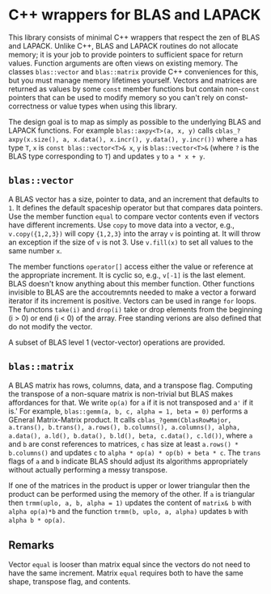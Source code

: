 # C++ wrappers for BLAS and LAPACK

This library consists of minimal C++ wrappers that respect the zen of BLAS and LAPACK.
Unlike C++, BLAS and LAPACK routines do not allocate memory; it is your job to
provide pointers to sufficient space for return values. Function arguments
are often views on existing memory. The classes `blas::vector` and `blas::matrix`
provide C++ conveniences for this, but you must manage memory lifetimes yourself.
Vectors and matrices are returned as values by some `const` member functions but contain non-`const`
pointers that can be used to modify memory so you can't rely on const-correctness 
or value types when using this library.

The design goal is to map as simply as possible to the underlying BLAS and LAPACK functions.
For example `blas::axpy<T>(a, x, y)` calls
`cblas_?axpy(x.size(), a, x.data(), x.incr(), y.data(), y.incr())` where `a` has type `T`,
`x` is `const blas::vector<T>& x`, `y` is `blas::vector<T>&` (where `?` is the BLAS
type corresponding to `T`) and updates `y` to `a * x + y`.

## `blas::vector`

A BLAS vector has a size, pointer to data, and an increment that defaults to `1`.
It defines the default spaceship operator but that compares data pointers. Use
the member function `equal` to compare vector contents even if vectors have different
increments. Use `copy` to move data into a vector, e.g., `v.copy({1,2,3})` will
copy `{1,2,3}` into the array `v` is pointing at. It will throw an exception if the size of `v` is not 3.
Use `v.fill(x)` to set all values to the same number `x`.

The member functions `operator[]` access either the value or reference at the appropriate increment.
It is cyclic so, e.g., `v[-1]` is the last element. BLAS doesn't know anything about this member function.
Other functions invisible to BLAS are the accoutremnts needed to make a vector
a forward iterator if its increment is positive. Vectors can be used in range `for` loops.
The functons `take(i)` and `drop(i)` take or drop elements from the beginning (i > 0)
or end (i < 0) of the array. Free standing verions are also defined that do not modify
the vector.

A subset of BLAS level 1 (vector-vector) operations are provided.

## `blas::matrix`

A BLAS matrix has rows, columns, data, and a transpose flag. Computing the transpose
of a non-square matrix is non-trivial but BLAS makes affordances for that.
We write `op(a)` for `a` if it is not transposed and `a'` if it is.'
For example, `blas::gemm(a, b, c, alpha = 1, beta = 0)` performs a GEneral Matrix-Matrix
product. It calls
`cblas_?gemm(CblasRowMajor, a.trans(), b.trans(), a.rows(), b.columns(), a.columns(), alpha, a.data(), a.ld(), b.data(), b.ld(), beta, c.data(), c.ld())`,
where `a` and `b` are const references to matrices, `c` has size at least `a.rows() * b.columns()`
and updates `c` to `alpha * op(a) * op(b) + beta * c`.
The `trans` flags of `a` and `b` indicate BLAS should adjust its algorithms appropriately without actually
performing a messy transpose.

If one of the matrices in the product is upper or lower triangular then the product can be
performed using the memory of the other. If `a` is triangular then `trmm(uplo, a, b, alpha = 1)`
updates the content of `matrix& b` with `alpha op(a)*b` and the function
`trmm(b, uplo, a, alpha)` updates `b` with `alpha b * op(a)`.
	
## Remarks

Vector `equal` is looser than matrix equal since the vectors do not need to have the same increment.
Matrix `equal` requires both to have the same shape, transpose flag, and contents.
